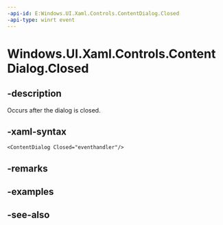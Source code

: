 ```yaml
---
-api-id: E:Windows.UI.Xaml.Controls.ContentDialog.Closed
-api-type: winrt event
---
```


<!-- Event syntax
public event Windows.Foundation.TypedEventHandler Closed<Windows.UI.Xaml.Controls.ContentDialog,  Windows.UI.Xaml.Controls.ContentDialogClosedEventArgs>
-->

# Windows.UI.Xaml.Controls.ContentDialog.Closed

## -description
Occurs after the dialog is closed.



## -xaml-syntax
```xaml
<ContentDialog Closed="eventhandler"/>
```


## -remarks

## -examples

## -see-also
